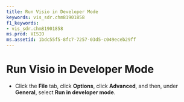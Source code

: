 ```yaml
---
title: Run Visio in Developer Mode
keywords: vis_sdr.chm81901858
f1_keywords:
- vis_sdr.chm81901858
ms.prod: VISIO
ms.assetid: 1bdc55f5-8fc7-7257-03d5-c049eceb29ff
---
```



# Run Visio in Developer Mode

- Click the  **File** tab, click **Options**, click **Advanced**, and then, under  **General**, select  **Run in developer mode**.
    

